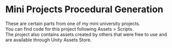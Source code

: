 # Mini Projects Procedural Generation
These are certain parts from one of my mini university projects.  
You can find code for this project following Assets > Scripts.  
The project also contains assets created by others that were free to use and are available through Unity Assets Store.
